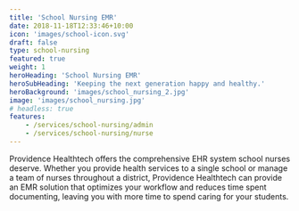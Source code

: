 ```yaml
---
title: 'School Nursing EMR'
date: 2018-11-18T12:33:46+10:00
icon: 'images/school-icon.svg'
draft: false
type: school-nursing
featured: true
weight: 1
heroHeading: 'School Nursing EMR'
heroSubHeading: 'Keeping the next generation happy and healthy.'
heroBackground: 'images/school_nursing_2.jpg'
image: 'images/school_nursing.jpg'
# headless: true
features:
    - /services/school-nursing/admin
    - /services/school-nursing/nurse
---
```


Providence Healthtech offers the comprehensive EHR system school nurses deserve. Whether you provide health services to a single school or manage a team of nurses throughout a district, Providence Healthtech can provide an EMR solution that optimizes your workflow and reduces time spent documenting, leaving you with more time to spend caring for your students.

<!--more-->
